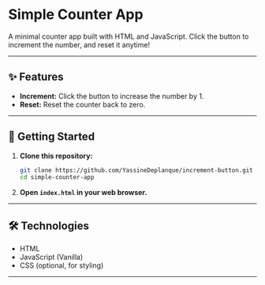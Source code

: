 # Simple Counter App

A minimal counter app built with HTML and JavaScript. Click the button to increment the number, and reset it anytime!

---

## ✨ Features

- **Increment:** Click the button to increase the number by 1.
- **Reset:** Reset the counter back to zero.

---

## 🚀 Getting Started

1. **Clone this repository:**
   ```bash
   git clone https://github.com/YassineDeplanque/increment-button.git
   cd simple-counter-app
   ```

2. **Open `index.html` in your web browser.**

---

## 🛠️ Technologies

- HTML
- JavaScript (Vanilla)
- CSS (optional, for styling)

---
